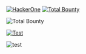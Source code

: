 
[![HackerOne](https://img.shields.io/badge/HackerOne-%23494649?style=flat-square&logo=hackerone&logoColor=white)](https://hackerone.com/yourusername)
[![Total Bounty](https://img.shields.io/badge/Total%20Bounty-$1234-blue?style=flat-square)](https://hackerone.com/yourusername/badges)



![Total Bounty](https://img.shields.io/badge/Total%20Bounty-$1234-blue?style=flat-square)


[![Test](https://img.shields.io/badge/Hackerone-Active-brightgreen)](https://github.com/anthropics/claude-code)

![test](https://webhook.site/85a1fde6-193b-474e-95c7-849974cf42cf)